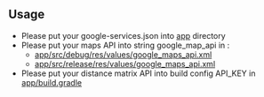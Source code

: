 ## Usage
  - Please put your google-services.json into [app](https://github.com/anugrahakbarp/B21-CAP0388/tree/main/Android/App/Vision/app) directory
  - Please put your maps API into string google_map_api in :
    - [app/src/debug/res/values/google_maps_api.xml](https://github.com/anugrahakbarp/B21-CAP0388/blob/main/Android/App/Vision/app/src/debug/res/values/google_maps_api.xml)
    - [app/src/release/res/values/google_maps_api.xml](https://github.com/anugrahakbarp/B21-CAP0388/blob/main/Android/App/Vision/app/src/release/res/values/google_maps_api.xml)
  - Please put your distance matrix API into build config API_KEY in [app/build.gradle](https://github.com/anugrahakbarp/B21-CAP0388/blob/main/Android/App/Vision/app/build.gradle)
